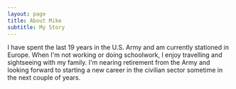 ```yaml
---
layout: page
title: About Mike
subtitle: My Story
---
```


I have spent the last 19 years in the U.S. Army and am currently stationed in Europe.  When I'm not working or doing schoolwork, I enjoy travelling and sightseeing with my family.  I'm nearing retirement from the Army and looking forward to starting a new career in the civilian sector sometime in the next couple of years.      
